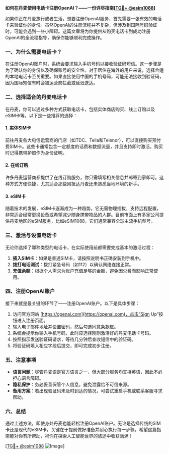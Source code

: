 **如何在丹麦使用电话卡注册OpenAI？——一份详尽指南[[TG💪+ @esim1088](https://t.me/s/esim1088)]**

如果你正在丹麦旅行或者生活，想要注册OpenAI服务，首先需要一张有效的电话卡来验证你的身份。虽然OpenAI的注册流程并不复杂，但涉及到国际号码验证时，可能会遇到一些小障碍。这篇文章将为你提供从购买电话卡到成功注册OpenAI的全流程指导，确保你能够顺利完成操作。

### 一、为什么需要电话卡？

在注册OpenAI账户时，系统会要求输入手机号码以接收验证码短信。这一步骤是为了确认你的身份以及确保账号的安全性。对于居住在海外的用户来说，选择合适的本地电话卡至关重要。如果直接使用中国的手机号码，可能无法接收到验证码，因为国际短信有时会被运营商拦截或延迟送达。

### 二、选择适合的丹麦电话卡

在丹麦，你可以通过多种方式获取电话卡，包括实体商店购买、线上订购以及eSIM卡等。以下是一些推荐的选择：

#### 1. 实体SIM卡
前往丹麦各大电信运营商的门店（如TDC、Telia和Telenor），可以直接购买预付费SIM卡。这些卡通常包含一定额度的话费和数据流量，并且支持即时激活。购买时记得携带护照作为身份证明。

#### 2. 在线订购
许多丹麦运营商都提供了在线订购服务，你只需填写相关信息并邮寄到家即可。这种方式方便快捷，尤其适合那些刚抵达丹麦还未熟悉当地环境的新手。

#### 3. eSIM卡
随着技术的发展，eSIM卡逐渐成为一种趋势。它无需物理插拔，支持远程配置，非常适合经常更换设备或希望减少随身携带物品的人群。目前市面上有多家公司提供丹麦地区的eSIM服务，比如eSIM1088，它们通常兼容全球主流手机型号。

### 三、激活与设置电话卡

无论你选择了哪种类型的电话卡，在实际使用前都需要完成基本的激活过程：

1. **插入SIM卡**：如果是普通SIM卡，请按照说明书正确安装到手机中。
2. **拨打电话测试**：拨打紧急号码（如112）以确认网络连接正常。
3. **充值余额**：根据个人需求为账户充值足够的金额，避免因欠费而影响正常使用。

### 四、注册OpenAI账户

接下来就是最关键的环节了——注册OpenAI账户。以下是具体步骤：

1. 访问官方网站 [https://openai.com](https://openai.com)，点击“Sign Up”按钮进入注册页面。
2. 输入电子邮件地址并设置密码，然后勾选同意条款框。
3. 系统会提示你输入手机号码，此时应选择刚刚激活好的丹麦电话卡号码。
4. 按照指示发送验证码请求，等待几分钟后查收短信中的验证码。
5. 将验证码填入相应字段后提交，即可完成初步注册。

### 五、注意事项

- **语言问题**：尽管丹麦语是官方语言之一，但大部分服务均支持英语，因此不必担心语言障碍。
- **隐私保护**：务必妥善保管个人信息，避免泄露给不可信来源。
- **备用方案**：若出现验证码未及时到达的情况，可尝试重启手机或联系客服寻求帮助。

### 六、总结

通过上述方法，即使身处丹麦也能轻松注册OpenAI账户。无论是选择传统的SIM卡还是现代的eSIM卡，关键在于提前做好准备并耐心执行每一步骤。希望这篇指南能对你有所帮助，祝你在探索人工智能世界的旅途中收获满满！

[[TG💪+ @esim1088](https://t.me/s/esim1088) ![Image](https://i.postimg.cc/4NQfJmqS/Snipaste-2025-05-13-00-14-12.png)]